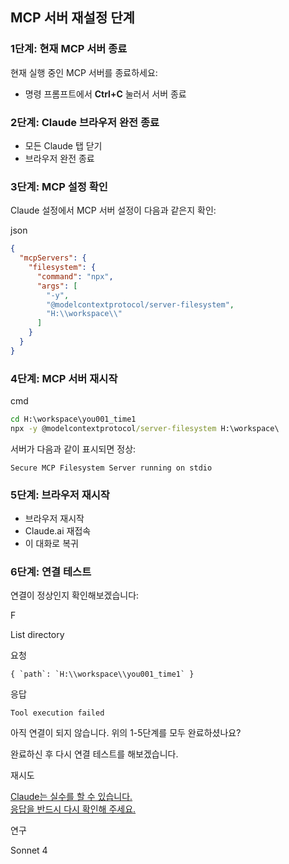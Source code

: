 ## MCP 서버 재설정 단계

### 1단계: 현재 MCP 서버 종료

현재 실행 중인 MCP 서버를 종료하세요:

- 명령 프롬프트에서 **Ctrl+C** 눌러서 서버 종료

### 2단계: Claude 브라우저 완전 종료

- 모든 Claude 탭 닫기
- 브라우저 완전 종료

### 3단계: MCP 설정 확인

Claude 설정에서 MCP 서버 설정이 다음과 같은지 확인:

json

```json
{
  "mcpServers": {
    "filesystem": {
      "command": "npx",
      "args": [
        "-y",
        "@modelcontextprotocol/server-filesystem",
        "H:\\workspace\\"
      ]
    }
  }
}
```

### 4단계: MCP 서버 재시작

cmd

```cmd
cd H:\workspace\you001_time1
npx -y @modelcontextprotocol/server-filesystem H:\workspace\
```

서버가 다음과 같이 표시되면 정상:

```
Secure MCP Filesystem Server running on stdio
```

### 5단계: 브라우저 재시작

- 브라우저 재시작
- Claude.ai 재접속
- 이 대화로 복귀

### 6단계: 연결 테스트

연결이 정상인지 확인해보겠습니다:

F

List directory

요청

``{ `path`: `H:\\workspace\\you001_time1` }``

응답

`Tool execution failed`

아직 연결이 되지 않습니다. 위의 1-5단계를 모두 완료하셨나요?

완료하신 후 다시 연결 테스트를 해보겠습니다.

재시도

[Claude는 실수를 할 수 있습니다.  
응답을 반드시 다시 확인해 주세요.](https://support.anthropic.com/en/articles/8525154-claude-is-providing-incorrect-or-misleading-responses-what-s-going-on)

연구

Sonnet 4
